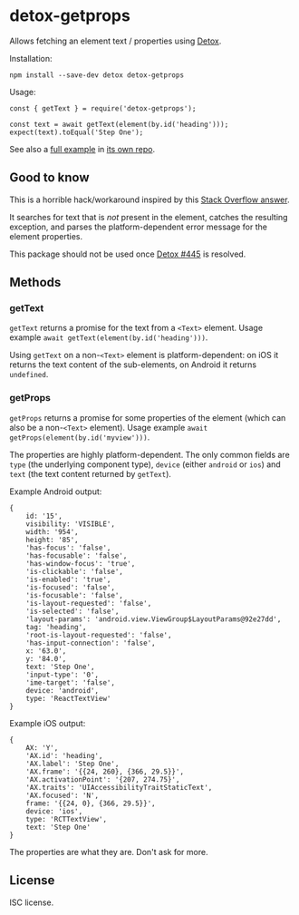 # detox-getprops

Allows fetching an element text / properties using [Detox](https://github.com/wix/Detox).

Installation:

```
npm install --save-dev detox detox-getprops
```

Usage:

```
const { getText } = require('detox-getprops');

const text = await getText(element(by.id('heading')));
expect(text).toEqual('Step One');
```

See also a [full example](https://github.com/plaa/detox-getprops-example/blob/master/e2e/example.spec.js) in [its own repo](https://github.com/plaa/detox-getprops-example).

## Good to know

This is a horrible hack/workaround inspired by this [Stack Overflow answer](https://stackoverflow.com/a/57191290/412896).

It searches for text that is _not_ present in the element, catches the resulting exception, and parses the platform-dependent error message for the element properties.

This package should not be used once [Detox #445](https://github.com/wix/detox/issues/445) is resolved.

## Methods

### getText

`getText` returns a promise for the text from a `<Text>` element. Usage example `await getText(element(by.id('heading')))`.

Using `getText` on a non-`<Text>` element is platform-dependent: on iOS it returns the text content of the sub-elements, on Android it returns `undefined`.

### getProps

`getProps` returns a promise for some properties of the element (which can also be a non-`<Text>` element). Usage example `await getProps(element(by.id('myview')))`.

The properties are highly platform-dependent. The only common fields are `type` (the underlying component type), `device` (either `android` or `ios`) and `text` (the text content returned by `getText`).

Example Android output:

```
{
    id: '15',
    visibility: 'VISIBLE',
    width: '954',
    height: '85',
    'has-focus': 'false',
    'has-focusable': 'false',
    'has-window-focus': 'true',
    'is-clickable': 'false',
    'is-enabled': 'true',
    'is-focused': 'false',
    'is-focusable': 'false',
    'is-layout-requested': 'false',
    'is-selected': 'false',
    'layout-params': 'android.view.ViewGroup$LayoutParams@92e27dd',
    tag: 'heading',
    'root-is-layout-requested': 'false',
    'has-input-connection': 'false',
    x: '63.0',
    y: '84.0',
    text: 'Step One',
    'input-type': '0',
    'ime-target': 'false',
    device: 'android',
    type: 'ReactTextView'
}
```

Example iOS output:

```
{
    AX: 'Y',
    'AX.id': 'heading',
    'AX.label': 'Step One',
    'AX.frame': '{{24, 260}, {366, 29.5}}',
    'AX.activationPoint': '{207, 274.75}',
    'AX.traits': 'UIAccessibilityTraitStaticText',
    'AX.focused': 'N',
    frame: '{{24, 0}, {366, 29.5}}',
    device: 'ios',
    type: 'RCTTextView',
    text: 'Step One'
}
```

The properties are what they are. Don't ask for more.

## License

ISC license.
